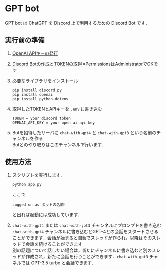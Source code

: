 GPT bot
=======
GPT bot は ChatGPT を Discord 上で利用するための Discord Bot です．

## 実行前の準備
1. [OpenAI APIキーの発行](https://openai.com/blog/openai-api)


2. [Discord Botの作成とTOKENの取得](https://discordpy.readthedocs.io/ja/latest/discord.html) ※PermissionsはAdministratorでOKです

3. 必要なライブラリをインストール  
    ```
    pip install discord.py
    pip install openai
    pip install python-dotenv
    ```

4. 取得したTOKENとAPIキーを `.env` に書き込む
    ```
    TOKEN = your discord token
    OPENAI_API_KEY = your open ai api key
    ```

5. Botを招待したサーバに `chat-with-gpt4` と `chat-with-gpt3` という名前のチャンネルを作る  
Botとのやり取りはこのチャンネルで行います．

## 使用方法
1. スクリプトを実行します.  

    ```
    python app.py
    ```
    ここで
    ```
    Logged on as ボットの名前!
    ```
    と出れば起動には成功しています．

2. `chat-with-gpt4` または `chat-with-gpt3` チャンネルにプロンプトを書き込む  
`chat-with-gpt4` チャンネルに書き込むとGPT-4との会話をスタートさせることができます．会話が始まると自動でスレッドが作られ，以降はそのスレッドで会話を続けることができます．  
別の話題について話したい場合は，新たにチャンネルに書き込むと別のスレッドが作成され，新たに会話を行うことができます．`chat-with-gpt3` チャネルでは GPT-3.5 turbo と会話できます．
